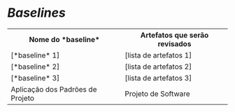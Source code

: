 # *Baselines*

<table>
<tr><th>Nome do *baseline*</th><th>Artefatos que serão revisados</th></tr>
<tr><td>[*baseline* 1]</td><td>[lista de artefatos 1]</td></tr>
<tr><td>[*baseline* 2]</td><td>[lista de artefatos 2]</td></tr>
<tr><td>[*baseline* 3]</td><td>[lista de artefatos 3]</td></tr>
<tr><td>Aplicação dos Padrões de Projeto</td><td>Projeto de Software</td></tr>
</table>
